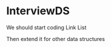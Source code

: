 InterviewDS
===========

We should start coding
Link List 

Then extend it for other data structures
